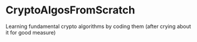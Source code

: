 # CryptoAlgosFromScratch
Learning fundamental crypto algorithms by coding them (after crying about it for good measure)

